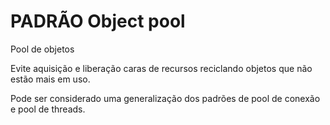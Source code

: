 # PADRÃO Object pool	

Pool de objetos

Evite aquisição e liberação caras de recursos reciclando objetos que não estão mais em uso.

Pode ser considerado uma generalização dos padrões de pool de conexão e pool de threads.
